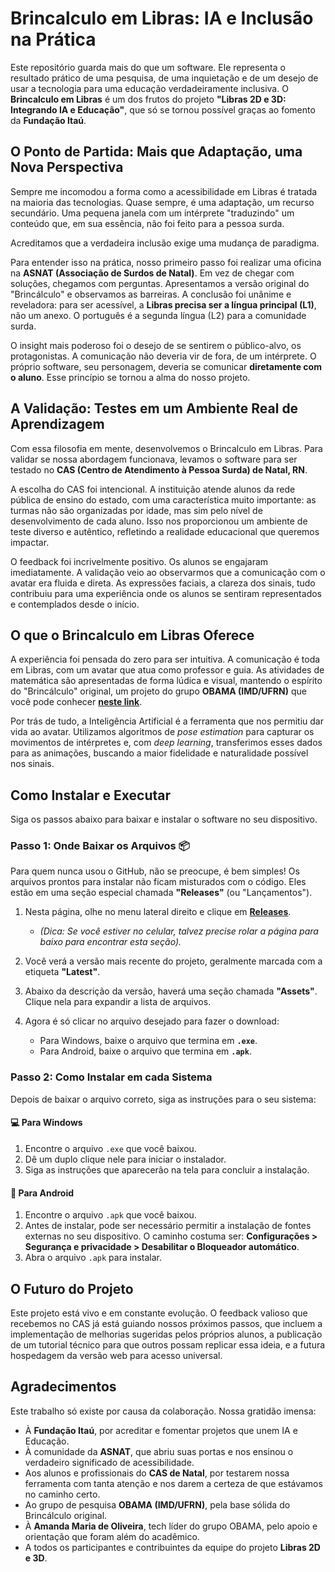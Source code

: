 # Brincalculo em Libras: IA e Inclusão na Prática



Este repositório guarda mais do que um software. Ele representa o resultado prático de uma pesquisa, de uma inquietação e de um desejo de usar a tecnologia para uma educação verdadeiramente inclusiva. O **Brincalculo em Libras** é um dos frutos do projeto **"Libras 2D e 3D: Integrando IA e Educação"**, que só se tornou possível graças ao fomento da **Fundação Itaú**.

## O Ponto de Partida: Mais que Adaptação, uma Nova Perspectiva

Sempre me incomodou a forma como a acessibilidade em Libras é tratada na maioria das tecnologias. Quase sempre, é uma adaptação, um recurso secundário. Uma pequena janela com um intérprete "traduzindo" um conteúdo que, em sua essência, não foi feito para a pessoa surda.

Acreditamos que a verdadeira inclusão exige uma mudança de paradigma.

Para entender isso na prática, nosso primeiro passo foi realizar uma oficina na **ASNAT (Associação de Surdos de Natal)**. Em vez de chegar com soluções, chegamos com perguntas. Apresentamos a versão original do "Brincálculo" e observamos as barreiras. A conclusão foi unânime e reveladora: para ser acessível, a **Libras precisa ser a língua principal (L1)**, não um anexo. O português é a segunda língua (L2) para a comunidade surda.

O insight mais poderoso foi o desejo de se sentirem o público-alvo, os protagonistas. A comunicação não deveria vir de fora, de um intérprete. O próprio software, seu personagem, deveria se comunicar **diretamente com o aluno**. Esse princípio se tornou a alma do nosso projeto.

## A Validação: Testes em um Ambiente Real de Aprendizagem

Com essa filosofia em mente, desenvolvemos o Brincalculo em Libras. Para validar se nossa abordagem funcionava, levamos o software para ser testado no **CAS (Centro de Atendimento à Pessoa Surda) de Natal, RN**.

A escolha do CAS foi intencional. A instituição atende alunos da rede pública de ensino do estado, com uma característica muito importante: as turmas não são organizadas por idade, mas sim pelo nível de desenvolvimento de cada aluno. Isso nos proporcionou um ambiente de teste diverso e autêntico, refletindo a realidade educacional que queremos impactar.

O feedback foi incrivelmente positivo. Os alunos se engajaram imediatamente. A validação veio ao observarmos que a comunicação com o avatar era fluida e direta. As expressões faciais, a clareza dos sinais, tudo contribuiu para uma experiência onde os alunos se sentiram representados e contemplados desde o início.

## O que o Brincalculo em Libras Oferece

A experiência foi pensada do zero para ser intuitiva. A comunicação é toda em Libras, com um avatar que atua como professor e guia. As atividades de matemática são apresentadas de forma lúdica e visual, mantendo o espírito do "Brincálculo" original, um projeto do grupo **OBAMA (IMD/UFRN)** que você pode conhecer **[neste link](https://softwareducativo.github.io/Brincalculo/)**.

Por trás de tudo, a Inteligência Artificial é a ferramenta que nos permitiu dar vida ao avatar. Utilizamos algoritmos de *pose estimation* para capturar os movimentos de intérpretes e, com *deep learning*, transferimos esses dados para as animações, buscando a maior fidelidade e naturalidade possível nos sinais.

## Como Instalar e Executar

Siga os passos abaixo para baixar e instalar o software no seu dispositivo.

### Passo 1: Onde Baixar os Arquivos 📦

Para quem nunca usou o GitHub, não se preocupe, é bem simples! Os arquivos prontos para instalar não ficam misturados com o código. Eles estão em uma seção especial chamada **"Releases"** (ou "Lançamentos").

1.  Nesta página, olhe no menu lateral direito e clique em **[Releases](https://github.com/Toshiosam/executaveis_brincalculo_libras/releases/tag/version1)**.
    * *(Dica: Se você estiver no celular, talvez precise rolar a página para baixo para encontrar esta seção).*

2.  Você verá a versão mais recente do projeto, geralmente marcada com a etiqueta **"Latest"**.

3.  Abaixo da descrição da versão, haverá uma seção chamada **"Assets"**. Clique nela para expandir a lista de arquivos.

4.  Agora é só clicar no arquivo desejado para fazer o download:
    * Para Windows, baixe o arquivo que termina em **`.exe`**.
    * Para Android, baixe o arquivo que termina em **`.apk`**.


### Passo 2: Como Instalar em cada Sistema

Depois de baixar o arquivo correto, siga as instruções para o seu sistema:

#### **💻 Para Windows**
1.  Encontre o arquivo `.exe` que você baixou.
2.  Dê um duplo clique nele para iniciar o instalador.
3.  Siga as instruções que aparecerão na tela para concluir a instalação.

#### **📱 Para Android**
1.  Encontre o arquivo `.apk` que você baixou.
2.  Antes de instalar, pode ser necessário permitir a instalação de fontes externas no seu dispositivo. O caminho costuma ser: **Configurações > Segurança e privacidade > Desabilitar o Bloqueador automático**.
3.  Abra o arquivo `.apk` para instalar.

## O Futuro do Projeto

Este projeto está vivo e em constante evolução. O feedback valioso que recebemos no CAS já está guiando nossos próximos passos, que incluem a implementação de melhorias sugeridas pelos próprios alunos, a publicação de um tutorial técnico para que outros possam replicar essa ideia, e a futura hospedagem da versão web para acesso universal.

## Agradecimentos

Este trabalho só existe por causa da colaboração. Nossa gratidão imensa:
* À **Fundação Itaú**, por acreditar e fomentar projetos que unem IA e Educação.
* À comunidade da **ASNAT**, que abriu suas portas e nos ensinou o verdadeiro significado de acessibilidade.
* Aos alunos e profissionais do **CAS de Natal**, por testarem nossa ferramenta com tanta atenção e nos darem a certeza de que estávamos no caminho certo.
* Ao grupo de pesquisa **OBAMA (IMD/UFRN)**, pela base sólida do Brincálculo original.
* À **Amanda Maria de Oliveira**, tech líder do grupo OBAMA, pelo apoio e orientação que foram além do acadêmico.
* A todos os participantes e contribuintes da equipe do projeto **Libras 2D e 3D**.
